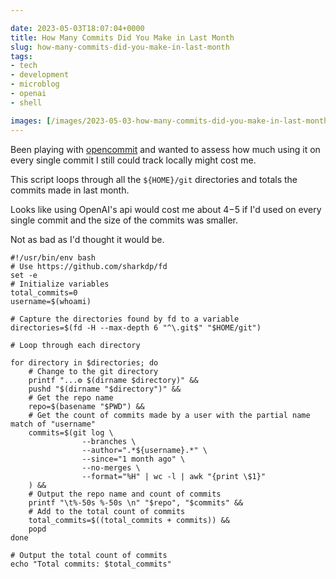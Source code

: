 ```yaml
---

date: 2023-05-03T18:07:04+0000
title: How Many Commits Did You Make in Last Month
slug: how-many-commits-did-you-make-in-last-month
tags:
- tech
- development
- microblog
- openai
- shell

images: [/images/2023-05-03-how-many-commits-did-you-make-in-last-month.png]
---
```


Been playing with [opencommit](https://github.com/di-sukharev/opencommit) and wanted to assess how much using it on every single commit I still could track locally might cost me.

This script loops through all the `${HOME}/git` directories and totals the commits made in last month.

Looks like using OpenAI's api would cost me about $4-$5 if I'd used on every single commit and the size of the commits was smaller.

Not as bad as I'd thought it would be.

```shell
#!/usr/bin/env bash
# Use https://github.com/sharkdp/fd
set -e
# Initialize variables
total_commits=0
username=$(whoami)

# Capture the directories found by fd to a variable
directories=$(fd -H --max-depth 6 "^\.git$" "$HOME/git")

# Loop through each directory

for directory in $directories; do
    # Change to the git directory
    printf "...⚙️ $(dirname $directory)" &&
    pushd "$(dirname "$directory")" &&
    # Get the repo name
    repo=$(basename "$PWD") &&
    # Get the count of commits made by a user with the partial name match of "username"
    commits=$(git log \
                --branches \
                --author=".*${username}.*" \
                --since="1 month ago" \
                --no-merges \
                --format="%H" | wc -l | awk "{print \$1}"
    ) &&
    # Output the repo name and count of commits
    printf "\t%-50s %-50s \n" "$repo", "$commits" &&
    # Add to the total count of commits
    total_commits=$((total_commits + commits)) &&
    popd
done

# Output the total count of commits
echo "Total commits: $total_commits"

```
